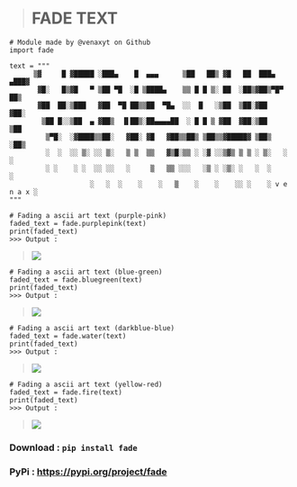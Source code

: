 > # FADE TEXT
```
# Module made by @venaxyt on Github
import fade

text = """
      ▒▓     █ ▓█████ ░███▄    █  ▄▄▄      ▒██   ██▒ ▓█   ██  ███▄ ▄███▓
       ▓█░   █▒▓█   ▀ ▒██ ▀█  ░█ ▒████▄    ▒▒ █ █ ▒░ ██  ░██▒▓██▒▀█▀ ██▒
       ▓██  ██░▒███   ▓██  ▀█ ██▒▒██  ▀█▄  ░░  █   ░▒██  ▒██░▓██    ▓██░
        ▒██ █░░▒██  ▄ ▓██▒  ▐▌██▒░██▄▄▄▄██  ░ █ █ ▒ ▓██  ▓██░▒██    ▒██
         ▒▀█░  ░▓████▒▒██░   ▓██░ ▓█   ▓██▒▒██▒ ▒██▒▒▓█████▓ ▒██▒   ░██▒
         ░  ░  ░░ ▒░ ░░ ▒░   ▒ ▒  ▒▒   ▓▒█░▒▒ ░ ░▓ ░░▒▓▒ ▒ ▒ ░ ▒░   ░  ░
         ░ ░    ░ ░  ░░ ░░   ░     ▒   ▒▒ ░░░   ░▒ ░ ░▒░ ░   ░  ░      ░
                    ░   ░  ░    ░    ░   ▒    ░    ░    ░░ ░    ░ v e n a x ░
"""
```
```
# Fading a ascii art text (purple-pink)
faded_text = fade.purplepink(text)
print(faded_text)
>>> Output :
```
> ![](https://github.com/venaxyt/fade/blob/main/images/purple-pink.PNG)
```
# Fading a ascii art text (blue-green)
faded_text = fade.bluegreen(text)
print(faded_text)
>>> Output :
```
> ![](https://github.com/venaxyt/fade/blob/main/images/blue-green.PNG)
```
# Fading a ascii art text (darkblue-blue)
faded_text = fade.water(text)
print(faded_text)
>>> Output :
```
> ![](https://github.com/venaxyt/fade/blob/main/images/marin.PNG)
```
# Fading a ascii art text (yellow-red)
faded_text = fade.fire(text)
print(faded_text)
>>> Output :
```
> ![](https://github.com/venaxyt/fade/blob/main/images/fire.PNG)

### **Download** : ``pip install fade``<br>
### **PyPi : https://pypi.org/project/fade**
